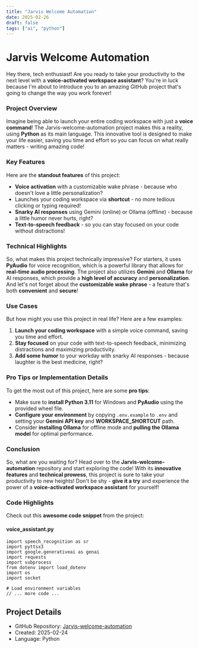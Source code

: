 ```yaml
---
title: "Jarvis Welcome Automation"
date: 2025-02-26
draft: false
tags: ["ai", "python"]
---
```

# Jarvis Welcome Automation

Hey there, tech enthusiast! Are you ready to take your productivity to the next level with a **voice-activated workspace assistant**? You're in luck because I'm about to introduce you to an amazing GitHub project that's going to change the way you work forever! 

### Project Overview
Imagine being able to launch your entire coding workspace with just a **voice command**! The Jarvis-welcome-automation project makes this a reality, using **Python** as its main language. This innovative tool is designed to make your life easier, saving you time and effort so you can focus on what really matters - writing amazing code!

### Key Features
Here are the **standout features** of this project:
* **Voice activation** with a customizable wake phrase - because who doesn't love a little personalization?
* Launches your coding workspace via **shortcut** - no more tedious clicking or typing required!
* **Snarky AI responses** using Gemini (online) or Ollama (offline) - because a little humor never hurts, right?
* **Text-to-speech feedback** - so you can stay focused on your code without distractions!

### Technical Highlights
So, what makes this project technically impressive? For starters, it uses **PyAudio** for voice recognition, which is a powerful library that allows for **real-time audio processing**. The project also utilizes **Gemini** and **Ollama** for AI responses, which provide a **high level of accuracy** and **personalization**. And let's not forget about the **customizable wake phrase** - a feature that's both **convenient** and **secure**!

### Use Cases
But how might you use this project in real life? Here are a few examples:
1. **Launch your coding workspace** with a simple voice command, saving you time and effort.
2. **Stay focused** on your code with text-to-speech feedback, minimizing distractions and maximizing productivity.
3. **Add some humor** to your workday with snarky AI responses - because laughter is the best medicine, right?

### Pro Tips or Implementation Details
To get the most out of this project, here are some **pro tips**:
* Make sure to **install Python 3.11** for Windows and **PyAudio** using the provided wheel file.
* **Configure your environment** by copying `.env.example` to `.env` and setting your **Gemini API key** and **WORKSPACE_SHORTCUT** path.
* Consider **installing Ollama** for offline mode and **pulling the Ollama model** for optimal performance.

### Conclusion
So, what are you waiting for? Head over to the **Jarvis-welcome-automation** repository and start exploring the code! With its **innovative features** and **technical prowess**, this project is sure to take your productivity to new heights! Don't be shy - **give it a try** and experience the power of a **voice-activated workspace assistant** for yourself!

### Code Highlights

Check out this **awesome code snippet** from the project:

#### voice_assistant.py

```
import speech_recognition as sr
import pyttsx3
import google.generativeai as genai
import requests
import subprocess
from dotenv import load_dotenv
import os
import socket

# Load environment variables
// ... more code ...
```

## Project Details

- GitHub Repository: [Jarvis-welcome-automation](https://github.com/RanL703/Jarvis-welcome-automation)
- Created: 2025-02-24
- Language: Python


